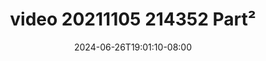 --- 
title: "video 20211105 214352 Part²"
description: "   video bokep video 20211105 214352 Part² durasi panjang   terbaru"
date: 2024-06-26T19:01:10-08:00
file_code: "pz97uyta0c4f"
draft: false
cover: "azyiu4ak7ma9643z.jpg"
tags: ["video", "bokep-indo", "bokep-viral", "bokep-ig"]
length: 185
fld_id: "1483144"
foldername: "Anggraini"
categories: ["Anggraini"]
views: 0
---